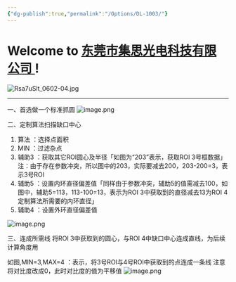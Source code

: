 ```yaml
---
{"dg-publish":true,"permalink":"/Options/DL-1003/"}
---
```


# Welcome to [东莞市集思光电科技有限公司 ](https://jisicn.top) ! 

![Rsa7uSlt_0602-04.jpg](https://tc.899900.xyz/img/202303301656475.jpg)

---

一、首选做一个标准抓圆
![image.png](https://tc.899900.xyz/img/202407251318170.png)

二、定制算法扫描缺口中心

1. 算法 ：选择点面积
2. MIN ：过滤杂点
3. 辅助3 ：获取其它ROI圆心及半径「如图为“203”表示，获取ROI 3号框数据」
	注：由于存在参数冲突，所以图中的203，实际要减去200，203-200=3，表示3号ROI
4. 辅助5 ：设置内环直径偏差值「同样由于参数冲突，辅助5的值需减去100，如图中，辅助5=113，113-100=13，表示为ROI 3中获取到的直径减去13为ROI 4定制算法所需要的内环直径」
5. 辅助4 ：设置外环直径偏差值

![image.png](https://tc.899900.xyz/img/202407251322939.png)

三、连成所需线
将ROI 3中获取到的圆心，与ROI 4中缺口中心连成直线，为后续计算角度用

如图,MIN=3,MAX=4 ：表示，将3号ROI与4号ROI中获取到的点连成一条线
注意将对比度改成0，此时对比度的值为平移值
![image.png](https://tc.899900.xyz/img/202407251334876.png)
